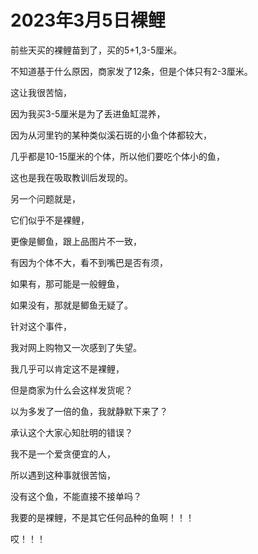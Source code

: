 # 2023年3月5日裸鲤

前些天买的裸鲤苗到了，买的5+1,3-5厘米。

不知道基于什么原因，商家发了12条，但是个体只有2-3厘米。

这让我很苦恼，

因为我买3-5厘米是为了丢进鱼缸混养，

因为从河里钓的某种类似溪石斑的小鱼个体都较大，

几乎都是10-15厘米的个体，所以他们要吃个体小的鱼，

这也是我在吸取教训后发现的。



另一个问题就是，

它们似乎不是裸鲤，

更像是鲫鱼，跟上品图片不一致，

有因为个体不大，看不到嘴巴是否有须，

如果有，那可能是一般鲤鱼，

如果没有，那就是鲫鱼无疑了。



针对这个事件，

我对网上购物又一次感到了失望。



我几乎可以肯定这不是裸鲤，

但是商家为什么会这样发货呢？

以为多发了一倍的鱼，我就静默下来了？

承认这个大家心知肚明的错误？



我不是一个爱贪便宜的人，

所以遇到这种事就很苦恼，

没有这个鱼，不能直接不接单吗？

我要的是裸鲤，不是其它任何品种的鱼啊！！！



哎！！！